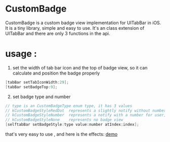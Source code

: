 # CustomBadge

CustomBadge is a custom badge view implementation for UITabBar in iOS. It is a tiny library, simple and easy to use. It's an class extension of UITabBar and there are only 3 functions in the api.

# usage : 

1. set the width of tab bar icon and the top of badge view, so it can calculate and position the badge properly
```Objective-c
[tabBar setTabIconWidth:29];
[tabBar setBadgeTop:9];
```

2. set badge type and number 
```Objective-c
// type is an CustomBadgeType enum type, it has 3 values
// kCustomBadgeStyleRedDot  represents a slightly notify without number for user
// kCustomBadgeStyleNumber  represents a notify with a number for user, and the badge will adjust its width automatically and show '...' when  the number is larger than 99
// kCustomBadgeStyleNone    represents no badge view
[selftabBar setBadgeStyle:type value:number atIndex:index];
```

that's very easy to use , and here is the effects:
[demo](https://github.com/MRsummer/CustomBadge/edit/master/demo.gif)
